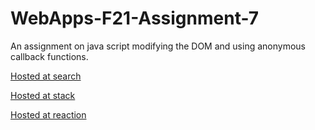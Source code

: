 # WebApps-F21-Assignment-7
An assignment on java script modifying the DOM and using anonymous callback functions.



[Hosted at search](https://44-563-webapps-f21.github.io/webapps-f21-assignment-7-NWMSU-SN/search.html) 

[Hosted at stack](https://44-563-webapps-f21.github.io/webapps-f21-assignment-7-NWMSU-SN/stack.html)

[Hosted at reaction](https://44-563-webapps-f21.github.io/webapps-f21-assignment-7-NWMSU-SN/reaction.html)
